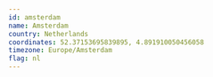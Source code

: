 ```yaml
---
id: amsterdam
name: Amsterdam
country: Netherlands
coordinates: 52.37153695839895, 4.891910050456058
timezone: Europe/Amsterdam
flag: nl
---
```

